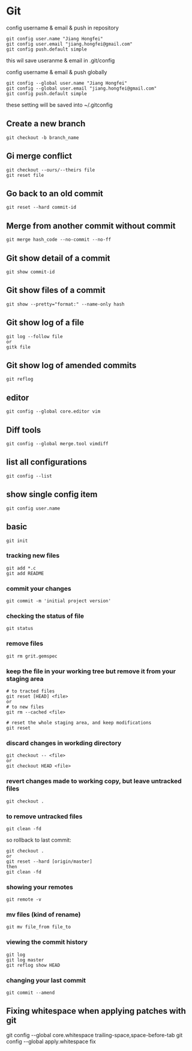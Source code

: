 # Git

config username & email & push in repository

	git config user.name "Jiang Hongfei"
	git config user.email "jiang.hongfei@gmail.com"
	git config push.default simple

this wil save useranme & email in .git/config

config username & email & push globally

	git config --global user.name "Jiang Hongfei"
	git config --global user.email "jiang.hongfei@gmail.com"
	git config push.default simple

these setting will be saved into ~/.gitconfig

## Create a new branch
    git checkout -b branch_name

## Gi merge conflict
    git checkout --ours/--theirs file
    git reset file

## Go back to an old commit
    git reset --hard commit-id

## Merge from another commit without commit
    git merge hash_code --no-commit --no-ff
    
## Git show detail of a commit
    git show commit-id

## Git show files of a commit
	git show --pretty="format:" --name-only hash

## Git show log of a file
    git log --follow file
    or
    gitk file

## Git show log of amended commits
    git reflog

## editor
	git config --global core.editor vim

## Diff tools
	git config --global merge.tool vimdiff

## list all configurations
	git config --list

## show single config item
	git config user.name

## basic
	git init
	
### tracking new files
	git add *.c
	git add README
	
### commit your changes
	git commit -m 'initial project version'

### checking the status of file
	git status
	
### remove files
	git rm grit.gemspec
	
### keep the file in your working tree but remove it from your staging area
	# to tracted files
	git reset [HEAD] <file>
	or
	# to new files
	git rm --cached <file>

	# reset the whole staging area, and keep modifications
	git reset
	
### discard changes in workding directory
	git checkout -- <file>
	or
	git checkout HEAD <file>

### revert changes made to working copy, but leave untracked files
	git checkout .

### to remove untracked files
	git clean -fd

so rollback to last commit:

	git checkout .
	or
	git reset --hard [origin/master]
	then
	git clean -fd

### showing your remotes
	git remote -v

### mv files (kind of rename)
	git mv file_from file_to
	
### viewing the commit history
	git log
	git log master
	git reflog show HEAD
	
### changing your last commit
	git commit --amend

## Fixing whitespace when applying patches with git
git config --global core.whitespace trailing-space,space-before-tab
git config --global apply.whitespace fix
